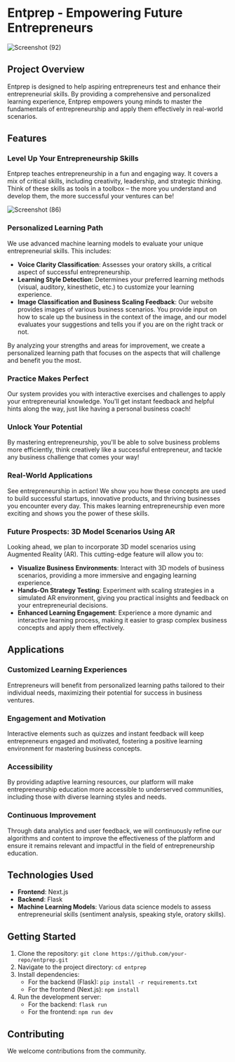 # Entprep - Empowering Future Entrepreneurs
![Screenshot (92)](https://github.com/user-attachments/assets/d2cfa702-abf4-4b6e-96de-5e7f6ed83108)

## Project Overview

Entprep is designed to help aspiring entrepreneurs test and enhance their entrepreneurial skills. By providing a comprehensive and personalized learning experience, Entprep empowers young minds to master the fundamentals of entrepreneurship and apply them effectively in real-world scenarios.

## Features

### Level Up Your Entrepreneurship Skills
Entprep teaches entrepreneurship in a fun and engaging way. It covers a mix of critical skills, including creativity, leadership, and strategic thinking. Think of these skills as tools in a toolbox – the more you understand and develop them, the more successful your ventures can be!

![Screenshot (86)](https://github.com/user-attachments/assets/44a7ac99-d889-45e2-a768-5ef8192264d0)

### Personalized Learning Path
We use advanced machine learning models to evaluate your unique entrepreneurial skills. This includes:

- **Voice Clarity Classification**: Assesses your oratory skills, a critical aspect of successful entrepreneurship.
- **Learning Style Detection**: Determines your preferred learning methods (visual, auditory, kinesthetic, etc.) to customize your learning experience.
- **Image Classification and Business Scaling Feedback**: Our website provides images of various business scenarios. You provide input on how to scale up the business in the context of the image, and our model evaluates your suggestions and tells you if you are on the right track or not.

By analyzing your strengths and areas for improvement, we create a personalized learning path that focuses on the aspects that will challenge and benefit you the most.

### Practice Makes Perfect
Our system provides you with interactive exercises and challenges to apply your entrepreneurial knowledge. You'll get instant feedback and helpful hints along the way, just like having a personal business coach!

### Unlock Your Potential
By mastering entrepreneurship, you'll be able to solve business problems more efficiently, think creatively like a successful entrepreneur, and tackle any business challenge that comes your way!

### Real-World Applications
See entrepreneurship in action! We show you how these concepts are used to build successful startups, innovative products, and thriving businesses you encounter every day. This makes learning entrepreneurship even more exciting and shows you the power of these skills.

### Future Prospects: 3D Model Scenarios Using AR
Looking ahead, we plan to incorporate 3D model scenarios using Augmented Reality (AR). This cutting-edge feature will allow you to:

- **Visualize Business Environments**: Interact with 3D models of business scenarios, providing a more immersive and engaging learning experience.
- **Hands-On Strategy Testing**: Experiment with scaling strategies in a simulated AR environment, giving you practical insights and feedback on your entrepreneurial decisions.
- **Enhanced Learning Engagement**: Experience a more dynamic and interactive learning process, making it easier to grasp complex business concepts and apply them effectively.

## Applications

### Customized Learning Experiences
Entrepreneurs will benefit from personalized learning paths tailored to their individual needs, maximizing their potential for success in business ventures.

### Engagement and Motivation
Interactive elements such as quizzes and instant feedback will keep entrepreneurs engaged and motivated, fostering a positive learning environment for mastering business concepts.

### Accessibility
By providing adaptive learning resources, our platform will make entrepreneurship education more accessible to underserved communities, including those with diverse learning styles and needs.

### Continuous Improvement
Through data analytics and user feedback, we will continuously refine our algorithms and content to improve the effectiveness of the platform and ensure it remains relevant and impactful in the field of entrepreneurship education.

## Technologies Used
- **Frontend**: Next.js
- **Backend**: Flask
- **Machine Learning Models**: Various data science models to assess entrepreneurial skills (sentiment analysis, speaking style, oratory skills).

## Getting Started

1. Clone the repository: `git clone https://github.com/your-repo/entprep.git`
2. Navigate to the project directory: `cd entprep`
3. Install dependencies:
   - For the backend (Flask): `pip install -r requirements.txt`
   - For the frontend (Next.js): `npm install`
4. Run the development server:
   - For the backend: `flask run`
   - For the frontend: `npm run dev`

## Contributing
We welcome contributions from the community.
